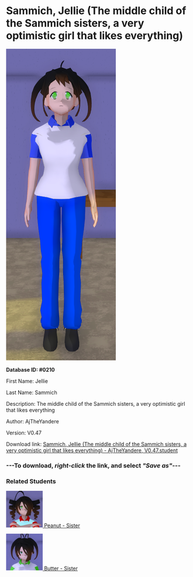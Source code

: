 # Sammich, Jellie (The middle child of the Sammich sisters, a very optimistic girl that likes everything)

<img src="Files/Sammich, Jellie (The middle child of the Sammich sisters, a very optimistic girl that likes everything).png" title="Sammich, Jellie (The middle child of the Sammich sisters, a very optimistic girl that likes everything) - AjTheYandere, V0.47">

**Database ID: #0210**

First Name: Jellie

Last Name: Sammich

Description: The middle child of the Sammich sisters, a very optimistic girl that likes everything

Author: AjTheYandere

Version: V0.47

Download link: <a href="https://raw.githubusercontent.com/Arbiter1223/Daigaku-Gurashi-Custom-Students/master/Students/Files/Sammich%2C%20Jellie%20(The%20middle%20child%20of%20the%20Sammich%20sisters%2C%20a%20very%20optimistic%20girl%20that%20likes%20everything)%20-%20AjTheYandere%2C%20V0.47.student">Sammich, Jellie (The middle child of the Sammich sisters, a very optimistic girl that likes everything) - AjTheYandere, V0.47.student</a>

### ---**To download, _right-click_ the link, and select _"Save as"_**---

### Related Students

<a href="Sammich, Peanut (The oldest of the Sammich sisters, a total bully).md"><img src="Files/Thumbs/Sammich, Peanut (The oldest of the Sammich sisters, a total bully).png" height="100" width="100" title="Sammich, Peanut (The oldest of the Sammich sisters, a total bully) - AjTheYandere, V0.47"></a><a href="Sammich, Peanut (The oldest of the Sammich sisters, a total bully).md"> Peanut - Sister</a>

<a href="Sammich, Butter (The youngest of the Sammich sisters, a very boring girl).md"><img src="Files/Thumbs/Sammich, Butter (The youngest of the Sammich sisters, a very boring girl).png" height="100" width="100" title="Sammich, Butter (The youngest of the Sammich sisters, a very boring girl) - AjTheYandere, V0.47"></a><a href="Sammich, Butter (The youngest of the Sammich sisters, a very boring girl).md"> Butter - Sister</a>

